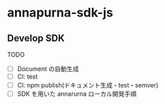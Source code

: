 # annapurna-sdk-js

## Develop SDK

TODO

- [ ] Document の自動生成
- [ ] CI: test
- [ ] CI: npm publish(ドキュメント生成・test・semver)
- [ ] SDK を用いた annarurna ローカル開発手順
